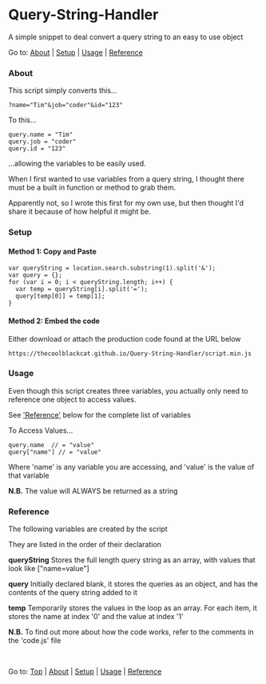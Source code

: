 # Query-String-Handler
A simple snippet to deal convert a query string to an easy to use object

Go to: [About](#about) | [Setup](#setup) | [Usage](#usage) | [Reference](#reference)

### About
This script simply converts this...

    ?name="Tim"&job="coder"&id="123"
    
To this...

    query.name = "Tim"
    query.job = "coder"
    query.id = "123"
    
...allowing the variables to be easily used.


When I first wanted to use variables from a query string, I thought there must be a built in function or method to grab them.

Apparently not, so I wrote this first for my own use, but then thought I'd share it because of how helpful it might be.

### Setup
#### Method 1: Copy and Paste

    var queryString = location.search.substring(1).split('&');
    var query = {};
    for (var i = 0; i < queryString.length; i++) {
      var temp = queryString[i].split('=');
      query[temp[0]] = temp[1];
    }
    
#### Method 2: Embed the code
Either download or attach the production code found at the URL below

    https://thecoolblackcat.github.io/Query-String-Handler/script.min.js

### Usage
Even though this script creates three variables, you actually only need to reference one object to access values.

See ['Reference'](#reference) below for the complete list of variables


To Access Values...

    query.name  // = "value"
    query["name"] // = "value"
    
Where 'name' is any variable you are accessing, and 'value' is the value of that variable

**N.B.** The value will ALWAYS be returned as a string

### Reference
The following variables are created by the script

They are listed in the order of their declaration


**queryString** Stores the full length query string as an array, with values that look like ["name=value"]

**query** Initially declared blank, it stores the queries as an object, and has the contents of the query string added to it

**temp** Temporarily stores the values in the loop as an array. For each item, it stores the name at index '0' and the value at index '1'

**N.B.** To find out more about how the code works, refer to the comments in the 'code.js' file

&nbsp;

Go to: [Top](#) | [About](#about) | [Setup](#setup) | [Usage](#usage) | [Reference](#reference)
